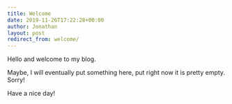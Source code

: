 ```yaml
---
title: Welcome
date: 2019-11-26T17:22:28+00:00
author: Jonathan
layout: post
redirect_from: welcome/
---
```

Hello and welcome to my blog.

Maybe, I will eventually put something here, put right now it is pretty empty. Sorry!

Have a nice day!